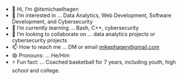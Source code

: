 - 👋 Hi, I’m @itsmichaelhagen
- 👀 I’m interested in ... Data Analytics, Web Development, Software Development, and Cybersecurity
- 🌱 I’m currently learning ... Bash, C++, cybersecurity
- 💞️ I’m looking to collaborate on ... data analytics projects or cybersecurity projects
- 📫 How to reach me ... DM or email mikephagen@gmail.com
- 😄 Pronouns: ... He/Him
- ⚡ Fun fact: ... Coached basketball for 7 years, including youth, high school and college.

<!---
itsmichaelhagen/itsmichaelhagen is a ✨ special ✨ repository because its `README.md` (this file) appears on your GitHub profile.
You can click the Preview link to take a look at your changes.
--->
